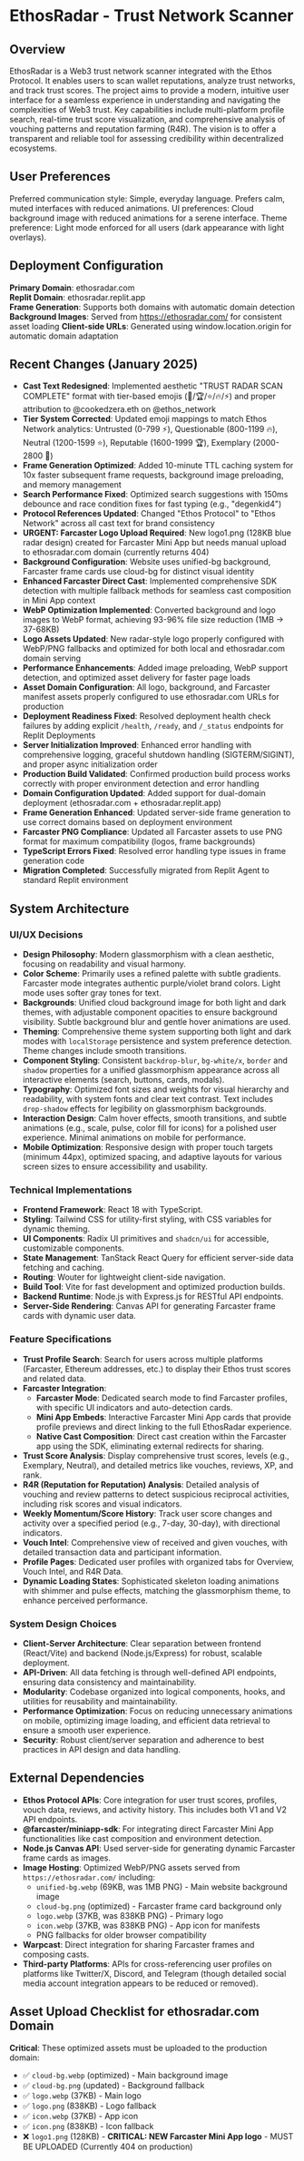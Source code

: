 # EthosRadar - Trust Network Scanner

## Overview
EthosRadar is a Web3 trust network scanner integrated with the Ethos Protocol. It enables users to scan wallet reputations, analyze trust networks, and track trust scores. The project aims to provide a modern, intuitive user interface for a seamless experience in understanding and navigating the complexities of Web3 trust. Key capabilities include multi-platform profile search, real-time trust score visualization, and comprehensive analysis of vouching patterns and reputation farming (R4R). The vision is to offer a transparent and reliable tool for assessing credibility within decentralized ecosystems.

## User Preferences
Preferred communication style: Simple, everyday language.
Prefers calm, muted interfaces with reduced animations.
UI preferences: Cloud background image with reduced animations for a serene interface.
Theme preference: Light mode enforced for all users (dark appearance with light overlays).

## Deployment Configuration
**Primary Domain**: ethosradar.com  
**Replit Domain**: ethosradar.replit.app  
**Frame Generation**: Supports both domains with automatic domain detection
**Background Images**: Served from https://ethosradar.com/ for consistent asset loading
**Client-side URLs**: Generated using window.location.origin for automatic domain adaptation

## Recent Changes (January 2025)
- **Cast Text Redesigned**: Implemented aesthetic "TRUST RADAR SCAN COMPLETE" format with tier-based emojis (👑/🏆/⭐/🔥/⚡) and proper attribution to @cookedzera.eth on @ethos_network
- **Tier System Corrected**: Updated emoji mappings to match Ethos Network analytics: Untrusted (0-799 ⚡), Questionable (800-1199 🔥), Neutral (1200-1599 ⭐), Reputable (1600-1999 🏆), Exemplary (2000-2800 👑)
- **Frame Generation Optimized**: Added 10-minute TTL caching system for 10x faster subsequent frame requests, background image preloading, and memory management
- **Search Performance Fixed**: Optimized search suggestions with 150ms debounce and race condition fixes for fast typing (e.g., "degenkid4")
- **Protocol References Updated**: Changed "Ethos Protocol" to "Ethos Network" across all cast text for brand consistency
- **URGENT: Farcaster Logo Upload Required**: New logo1.png (128KB blue radar design) created for Farcaster Mini App but needs manual upload to ethosradar.com domain (currently returns 404)
- **Background Configuration**: Website uses unified-bg background, Farcaster frame cards use cloud-bg for distinct visual identity
- **Enhanced Farcaster Direct Cast**: Implemented comprehensive SDK detection with multiple fallback methods for seamless cast composition in Mini App context
- **WebP Optimization Implemented**: Converted background and logo images to WebP format, achieving 93-96% file size reduction (1MB → 37-68KB)
- **Logo Assets Updated**: New radar-style logo properly configured with WebP/PNG fallbacks and optimized for both local and ethosradar.com domain serving
- **Performance Enhancements**: Added image preloading, WebP support detection, and optimized asset delivery for faster page loads
- **Asset Domain Configuration**: All logo, background, and Farcaster manifest assets properly configured to use ethosradar.com URLs for production
- **Deployment Readiness Fixed**: Resolved deployment health check failures by adding explicit `/health`, `/ready`, and `/_status` endpoints for Replit Deployments
- **Server Initialization Improved**: Enhanced error handling with comprehensive logging, graceful shutdown handling (SIGTERM/SIGINT), and proper async initialization order
- **Production Build Validated**: Confirmed production build process works correctly with proper environment detection and error handling
- **Domain Configuration Updated**: Added support for dual-domain deployment (ethosradar.com + ethosradar.replit.app)
- **Frame Generation Enhanced**: Updated server-side frame generation to use correct domains based on deployment environment
- **Farcaster PNG Compliance**: Updated all Farcaster assets to use PNG format for maximum compatibility (logos, frame backgrounds)
- **TypeScript Errors Fixed**: Resolved error handling type issues in frame generation code
- **Migration Completed**: Successfully migrated from Replit Agent to standard Replit environment

## System Architecture

### UI/UX Decisions
- **Design Philosophy**: Modern glassmorphism with a clean aesthetic, focusing on readability and visual harmony.
- **Color Scheme**: Primarily uses a refined palette with subtle gradients. Farcaster mode integrates authentic purple/violet brand colors. Light mode uses softer gray tones for text.
- **Backgrounds**: Unified cloud background image for both light and dark themes, with adjustable component opacities to ensure background visibility. Subtle background blur and gentle hover animations are used.
- **Theming**: Comprehensive theme system supporting both light and dark modes with `localStorage` persistence and system preference detection. Theme changes include smooth transitions.
- **Component Styling**: Consistent `backdrop-blur`, `bg-white/x`, `border` and `shadow` properties for a unified glassmorphism appearance across all interactive elements (search, buttons, cards, modals).
- **Typography**: Optimized font sizes and weights for visual hierarchy and readability, with system fonts and clear text contrast. Text includes `drop-shadow` effects for legibility on glassmorphism backgrounds.
- **Interaction Design**: Calm hover effects, smooth transitions, and subtle animations (e.g., scale, pulse, color fill for icons) for a polished user experience. Minimal animations on mobile for performance.
- **Mobile Optimization**: Responsive design with proper touch targets (minimum 44px), optimized spacing, and adaptive layouts for various screen sizes to ensure accessibility and usability.

### Technical Implementations
- **Frontend Framework**: React 18 with TypeScript.
- **Styling**: Tailwind CSS for utility-first styling, with CSS variables for dynamic theming.
- **UI Components**: Radix UI primitives and `shadcn/ui` for accessible, customizable components.
- **State Management**: TanStack React Query for efficient server-side data fetching and caching.
- **Routing**: Wouter for lightweight client-side navigation.
- **Build Tool**: Vite for fast development and optimized production builds.
- **Backend Runtime**: Node.js with Express.js for RESTful API endpoints.
- **Server-Side Rendering**: Canvas API for generating Farcaster frame cards with dynamic user data.

### Feature Specifications
- **Trust Profile Search**: Search for users across multiple platforms (Farcaster, Ethereum addresses, etc.) to display their Ethos trust scores and related data.
- **Farcaster Integration**:
    - **Farcaster Mode**: Dedicated search mode to find Farcaster profiles, with specific UI indicators and auto-detection cards.
    - **Mini App Embeds**: Interactive Farcaster Mini App cards that provide profile previews and direct linking to the full EthosRadar experience.
    - **Native Cast Composition**: Direct cast creation within the Farcaster app using the SDK, eliminating external redirects for sharing.
- **Trust Score Analysis**: Display comprehensive trust scores, levels (e.g., Exemplary, Neutral), and detailed metrics like vouches, reviews, XP, and rank.
- **R4R (Reputation for Reputation) Analysis**: Detailed analysis of vouching and review patterns to detect suspicious reciprocal activities, including risk scores and visual indicators.
- **Weekly Momentum/Score History**: Track user score changes and activity over a specified period (e.g., 7-day, 30-day), with directional indicators.
- **Vouch Intel**: Comprehensive view of received and given vouches, with detailed transaction data and participant information.
- **Profile Pages**: Dedicated user profiles with organized tabs for Overview, Vouch Intel, and R4R Data.
- **Dynamic Loading States**: Sophisticated skeleton loading animations with shimmer and pulse effects, matching the glassmorphism theme, to enhance perceived performance.

### System Design Choices
- **Client-Server Architecture**: Clear separation between frontend (React/Vite) and backend (Node.js/Express) for robust, scalable deployment.
- **API-Driven**: All data fetching is through well-defined API endpoints, ensuring data consistency and maintainability.
- **Modularity**: Codebase organized into logical components, hooks, and utilities for reusability and maintainability.
- **Performance Optimization**: Focus on reducing unnecessary animations on mobile, optimizing image loading, and efficient data retrieval to ensure a smooth user experience.
- **Security**: Robust client/server separation and adherence to best practices in API design and data handling.

## External Dependencies

- **Ethos Protocol APIs**: Core integration for user trust scores, profiles, vouch data, reviews, and activity history. This includes both V1 and V2 API endpoints.
- **@farcaster/miniapp-sdk**: For integrating direct Farcaster Mini App functionalities like cast composition and environment detection.
- **Node.js Canvas API**: Used server-side for generating dynamic Farcaster frame cards as images.
- **Image Hosting**: Optimized WebP/PNG assets served from `https://ethosradar.com/` including:
  - `unified-bg.webp` (69KB, was 1MB PNG) - Main website background image
  - `cloud-bg.png` (optimized) - Farcaster frame card background only
  - `logo.webp` (37KB, was 838KB PNG) - Primary logo
  - `icon.webp` (37KB, was 838KB PNG) - App icon for manifests
  - PNG fallbacks for older browser compatibility
- **Warpcast**: Direct integration for sharing Farcaster frames and composing casts.
- **Third-party Platforms**: APIs for cross-referencing user profiles on platforms like Twitter/X, Discord, and Telegram (though detailed social media account integration appears to be reduced or removed).

## Asset Upload Checklist for ethosradar.com Domain
**Critical**: These optimized assets must be uploaded to the production domain:
- ✅ `cloud-bg.webp` (optimized) - Main background image
- ✅ `cloud-bg.png` (updated) - Background fallback
- ✅ `logo.webp` (37KB) - Main logo
- ✅ `logo.png` (838KB) - Logo fallback  
- ✅ `icon.webp` (37KB) - App icon
- ✅ `icon.png` (838KB) - Icon fallback
- ❌ `logo1.png` (128KB) - **CRITICAL: NEW Farcaster Mini App logo** - MUST BE UPLOADED (Currently 404 on production)